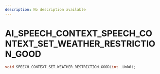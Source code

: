 ```yaml
---
description: No description available 
---
```


# AI_SPEECH_CONTEXT\_SPEECH_CONTEXT_SET_WEATHER_RESTRICTION_GOOD

```cpp
void SPEECH_CONTEXT_SET_WEATHER_RESTRICTION_GOOD(int _Unk0);
```